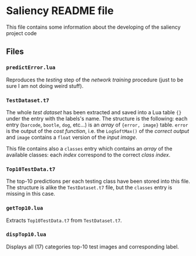 # Saliency README file

This file contains some information about the developing of the saliency project code

## Files

### `predictError.lua`

Reproduces the *testing* step of the *network training* procedure (just to be sure I am not doing weird stuff).

### `TestDataset.t7`

The whole *test dataset* has been extracted and saved into a Lua table `{}` under the entry with the labels's name. The structure is the following: each entry (`barcode`, `bootle`, `dog`, etc...) is an *array* of `{error, image}` table. `error` is the output of the *cost function*, i.e. the `LogSoftMax()` of the *correct output* and `image` contains a `float` version of the *input image*.

This file contains also a `classes` entry which contains an *array* of the available classes: each *index* correspond to the correct *class index*.

### `Top10TestData.t7`

The top-10 predictions per each testing class have been stored into this file. The structure is alike the `TestDataset.t7` file, but the `classes` entry is missing in this case.

### `getTop10.lua`

Extracts `Top10TestData.t7` from `TestDataset.t7`.

### `dispTop10.lua`

Displays all (17) categories top-10 test images and corresponding label.
